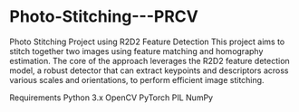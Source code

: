 # Photo-Stitching---PRCV
Photo Stitching Project using R2D2 Feature Detection
This project aims to stitch together two images using feature matching and homography estimation. The core of the approach leverages the R2D2 feature detection model, a robust detector that can extract keypoints and descriptors across various scales and orientations, to perform efficient image stitching.

Requirements
Python 3.x
OpenCV
PyTorch
PIL
NumPy
